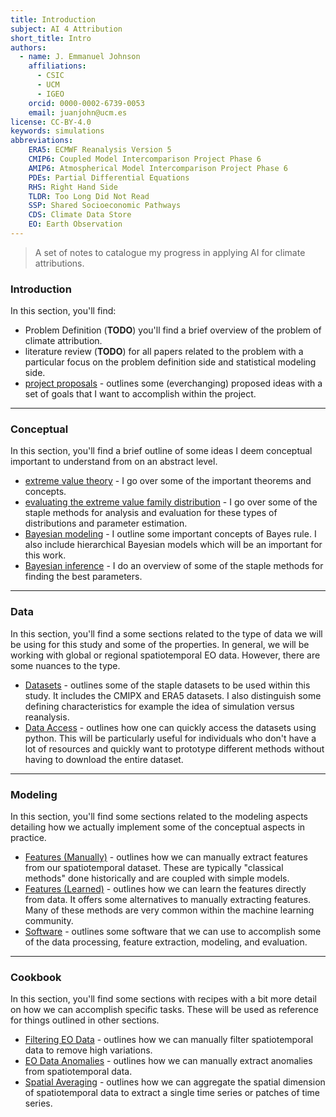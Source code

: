 ```yaml
---
title: Introduction
subject: AI 4 Attribution
short_title: Intro
authors:
  - name: J. Emmanuel Johnson
    affiliations:
      - CSIC
      - UCM
      - IGEO
    orcid: 0000-0002-6739-0053
    email: juanjohn@ucm.es
license: CC-BY-4.0
keywords: simulations
abbreviations:
    ERA5: ECMWF Reanalysis Version 5
    CMIP6: Coupled Model Intercomparison Project Phase 6
    AMIP6: Atmospherical Model Intercomparison Project Phase 6
    PDEs: Partial Differential Equations
    RHS: Right Hand Side
    TLDR: Too Long Did Not Read
    SSP: Shared Socioeconomic Pathways
    CDS: Climate Data Store
    EO: Earth Observation
---
```


> A set of notes to catalogue my progress in applying AI for climate attributions.


### **Introduction**

In this section, you'll find:
* Problem Definition (**TODO**) you'll find a brief overview of the problem of climate attribution.
* literature review (**TODO**) for all papers related to the problem with a particular focus on the problem definition side and statistical modeling side.
* [project proposals](./project.md) - outlines some (everchanging) proposed ideas with a set of goals that I want to accomplish within the project.

***

### **Conceptual**

In this section, you'll find a brief outline of some ideas I deem conceptual important to understand from on an abstract level.
* [extreme value theory](./conceptual/evt.md) - I go over some of the important theorems and concepts.
* [evaluating the extreme value family distribution](./conceptual/eval.md) - I go over some of the staple methods for analysis and evaluation for these types of distributions and parameter estimation.
* [Bayesian modeling](./conceptual/bayes.md) - I outline some important concepts of Bayes rule. 
I also include hierarchical Bayesian models which will be an important for this work.
* [Bayesian inference](./conceptual/bayes_inf.md) - I do an overview of some of the staple methods for finding the best parameters.


***

### **Data**

In this section, you'll find a some sections related to the type of data we will be using for this study and some of the properties.
In general, we will be working with global or regional spatiotemporal EO data.
However, there are some nuances to the type.
* [Datasets](./data/datasets.md) - outlines some of the staple datasets to be used within this study. It includes the CMIPX and ERA5 datasets. I also distinguish some defining characteristics for example the idea of simulation versus reanalysis.
* [Data Access](./data/data_access.md) - outlines how one can quickly access the datasets using python. This will be particularly useful for individuals who don't have a lot of resources and quickly want to prototype different methods without having to download the entire dataset.

***

### **Modeling**

In this section, you'll find some sections related to the modeling aspects detailing how we actually implement some of the conceptual aspects in practice.
* [Features (Manually)](./modeling/features_manual.md) - outlines how we can manually extract features from our spatiotemporal dataset. These are typically "classical methods" done historically and are coupled with simple models.
* [Features (Learned)](./modeling/features_ai.md) - outlines how we can learn the features directly from data. It offers some alternatives to manually extracting features. Many of these methods are very common within the machine learning community.
* [Software](./modeling/software.md) - outlines some software that we can use to accomplish some of the data processing, feature extraction, modeling, and evaluation.


***

### **Cookbook**

In this section, you'll find some sections with recipes with a bit more detail on how we can accomplish specific tasks. These will be used as reference for things outlined in other sections.
* [Filtering EO Data](./cookbook/filtering.md) - outlines how we can manually filter spatiotemporal data to remove high variations.
* [EO Data Anomalies](./cookbook/anomalies.md) - outlines how we can manually extract anomalies from spatiotemporal data.
* [Spatial Averaging](./cookbook/spatial_mean.md) - outlines how we can aggregate the spatial dimension of spatiotemporal data to extract a single time series or patches of time series.
